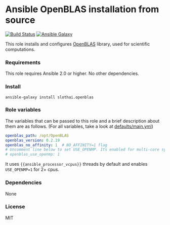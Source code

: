 # Ansible OpenBLAS installation from source

[![Build Status](https://travis-ci.org/slothai/ansible-openblas.svg?branch=master)](https://travis-ci.org/slothai/ansible-openblas)
[![Ansible Galaxy](https://img.shields.io/ansible/role/16762.svg)](https://galaxy.ansible.com/slothai/openblas/)

This role installs and configures [OpenBLAS](http://www.openblas.net/) library, used for scientific computations.

### Requirements

This role requires Ansible 2.0 or higher. No other dependencies.

### Install

    ansible-galaxy install slothai.openblas

### Role variables

The variables that can be passed to this role and a brief description about them are as follows. (For all variables, take a look at [defaults/main.yml](defaults/main.yml))

```yaml
openblas_path: /opt/OpenBLAS
openblas_version: 0.2.19
openblas_no_affinity: 1  # NO_AFFINITY=1 flag
# Uncomment line below to set USE_OPENMP. Its enabled for multi-core systems.
# openblas_use_openmp: 1
```

It uses `{{ansible_processor_vcpus}}` threads by default and enables `USE_OPENMP=1` for 2+ cpus.

### Dependencies

None

### License

MIT
